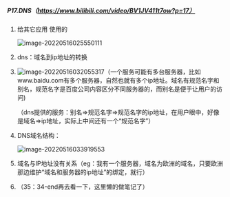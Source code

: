 ##### P17.DNS（https://www.bilibili.com/video/BV1JV411t7ow?p=17）

1. 给其它应用 使用的

   ![image-20220516025550111](C:\Users\呵\AppData\Roaming\Typora\typora-user-images\image-20220516025550111.png)

2. dns：域名到ip地址的转换

3. ![image-20220516032055317](C:\Users\呵\AppData\Roaming\Typora\typora-user-images\image-20220516032055317.png)（一个服务可能有多台服务器，比如www.baidu.com有多个服务器，自然也就有多个ip地址。域名有规范名字和别名，规范名字是百度公司内容区分不同服务器的，而别名是便于让用户的访问)

   （dns提供的服务：别名=>规范名字=>规范名字的ip地址，在用户眼中，好像是域名=>ip地址，实际上中间还有一个“规范名字”）

4. DNS域名结构：

   ![image-20220516033919553](C:\Users\呵\AppData\Roaming\Typora\typora-user-images\image-20220516033919553.png)

5. 域名与IP地址没有关系（eg：我有一个服务器，域名为欧洲的域名，只要欧洲那边维护“域名和服务器的ip地址”的绑定，就行）

6. （35：34-end再去看一下，这里懒的做笔记了）